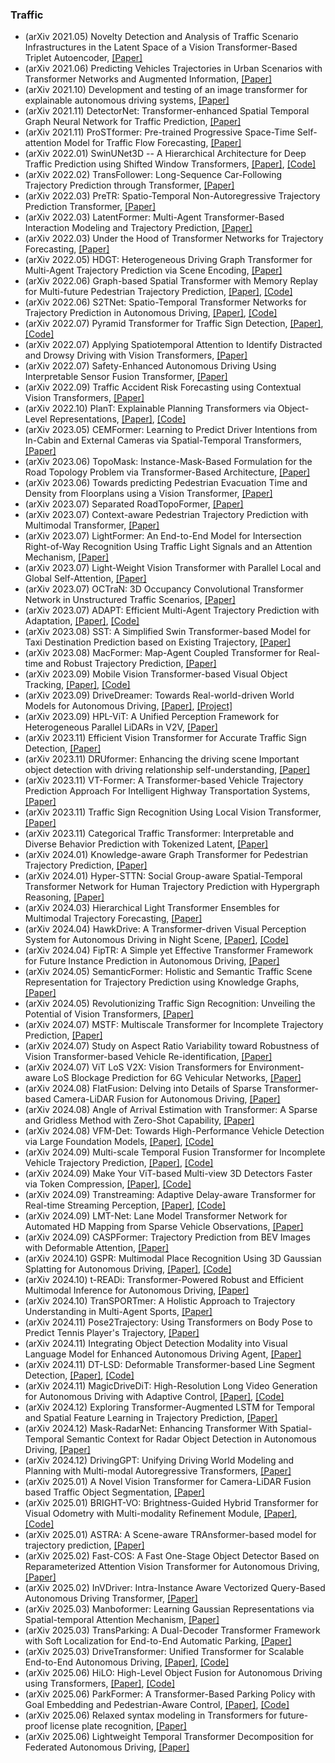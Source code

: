 ### Traffic
- (arXiv 2021.05) Novelty Detection and Analysis of Traffic Scenario Infrastructures in the Latent Space of a Vision Transformer-Based Triplet Autoencoder, [[Paper]](https://arxiv.org/pdf/2105.01924.pdf)
- (arXiv 2021.06) Predicting Vehicles Trajectories in Urban Scenarios with Transformer Networks and Augmented Information, [[Paper]](https://arxiv.org/pdf/2106.00559.pdf)
- (arXiv 2021.10) Development and testing of an image transformer for explainable autonomous driving systems, [[Paper]](https://arxiv.org/pdf/2110.05559.pdf)
- (arXiv 2021.11) DetectorNet: Transformer-enhanced Spatial Temporal Graph Neural Network for Traffic Prediction, [[Paper]](https://arxiv.org/pdf/2111.00869.pdf)
- (arXiv 2021.11) ProSTformer: Pre-trained Progressive Space-Time Self-attention Model for Traffic Flow Forecasting, [[Paper]](https://arxiv.org/pdf/2111.03459.pdf)
- (arXiv 2022.01) SwinUNet3D -- A Hierarchical Architecture for Deep Traffic Prediction using Shifted Window Transformers, [[Paper]](https://arxiv.org/pdf/2201.06390.pdf), [[Code]](https://github.com/bojesomo/Traffic4Cast2021-SwinUNet3D)
- (arXiv 2022.02) TransFollower: Long-Sequence Car-Following Trajectory Prediction through Transformer, [[Paper]](https://arxiv.org/pdf/2202.03183.pdf)
- (arXiv 2022.03) PreTR: Spatio-Temporal Non-Autoregressive Trajectory Prediction Transformer, [[Paper]](https://arxiv.org/pdf/2203.09293.pdf)
- (arXiv 2022.03) LatentFormer: Multi-Agent Transformer-Based Interaction Modeling and Trajectory Prediction, [[Paper]](https://arxiv.org/pdf/2203.01880.pdf)
- (arXiv 2022.03) Under the Hood of Transformer Networks for Trajectory Forecasting, [[Paper]](https://arxiv.org/pdf/2203.11878.pdf)
- (arXiv 2022.05) HDGT: Heterogeneous Driving Graph Transformer for Multi-Agent Trajectory Prediction via Scene Encoding, [[Paper]](https://arxiv.org/pdf/2205.09753.pdf)
- (arXiv 2022.06) Graph-based Spatial Transformer with Memory Replay for Multi-future Pedestrian Trajectory Prediction, [[Paper]](https://arxiv.org/pdf/2206.05712.pdf), [[Code]](https://github.com/Jacobieee/ST-MR)
- (arXiv 2022.06) S2TNet: Spatio-Temporal Transformer Networks for Trajectory Prediction in Autonomous Driving, [[Paper]](https://arxiv.org/pdf/2206.10902.pdf), [[Code]](https://github.com/chenghuang66/s2tnet)
- (arXiv 2022.07) Pyramid Transformer for Traffic Sign Detection, [[Paper]](https://arxiv.org/pdf/2207.06067.pdf), [[Code]](https://github.com/chenghuang66/s2tnet)
- (arXiv 2022.07) Applying Spatiotemporal Attention to Identify Distracted and Drowsy Driving with Vision Transformers, [[Paper]](https://arxiv.org/pdf/2207.12148.pdf)
- (arXiv 2022.07) Safety-Enhanced Autonomous Driving Using Interpretable Sensor Fusion Transformer, [[Paper]](https://arxiv.org/pdf/2207.14024.pdf)
- (arXiv 2022.09) Traffic Accident Risk Forecasting using Contextual Vision Transformers, [[Paper]](https://arxiv.org/pdf/2209.11180.pdf)
- (arXiv 2022.10) PlanT: Explainable Planning Transformers via Object-Level Representations, [[Paper]](https://arxiv.org/pdf/2210.14222.pdf), [[Code]](https://www.katrinrenz.de/plant)
- (arXiv 2023.05) CEMFormer: Learning to Predict Driver Intentions from In-Cabin and External Cameras via Spatial-Temporal Transformers, [[Paper]](https://arxiv.org/pdf/2305.07840.pdf)
- (arXiv 2023.06) TopoMask: Instance-Mask-Based Formulation for the Road Topology Problem via Transformer-Based Architecture, [[Paper]](https://arxiv.org/pdf/2306.05419.pdf)
- (arXiv 2023.06) Towards predicting Pedestrian Evacuation Time and Density from Floorplans using a Vision Transformer, [[Paper]](https://arxiv.org/pdf/2306.15318.pdf)
- (arXiv 2023.07) Separated RoadTopoFormer, [[Paper]](https://arxiv.org/pdf/2307.01557.pdf)
- (arXiv 2023.07) Context-aware Pedestrian Trajectory Prediction with Multimodal Transformer, [[Paper]](https://arxiv.org/pdf/2307.03786.pdf)
- (arXiv 2023.07) LightFormer: An End-to-End Model for Intersection Right-of-Way Recognition Using Traffic Light Signals and an Attention Mechanism, [[Paper]](https://arxiv.org/pdf/2307.07196.pdf)
- (arXiv 2023.07) Light-Weight Vision Transformer with Parallel Local and Global Self-Attention, [[Paper]](https://arxiv.org/pdf/2307.09120.pdf)
- (arXiv 2023.07) OCTraN: 3D Occupancy Convolutional Transformer Network in Unstructured Traffic Scenarios, [[Paper]](https://arxiv.org/pdf/2307.10934.pdf)
- (arXiv 2023.07) ADAPT: Efficient Multi-Agent Trajectory Prediction with Adaptation, [[Paper]](https://arxiv.org/pdf/2307.14187.pdf), [[Code]](https://kuis-ai.github.io/adapt)
- (arXiv 2023.08) SST: A Simplified Swin Transformer-based Model for Taxi Destination Prediction based on Existing Trajectory, [[Paper]](https://arxiv.org/pdf/2308.07555.pdf)
- (arXiv 2023.08) MacFormer: Map-Agent Coupled Transformer for Real-time and Robust Trajectory Prediction, [[Paper]](https://arxiv.org/pdf/2308.10280.pdf)
- (arXiv 2023.09) Mobile Vision Transformer-based Visual Object Tracking, [[Paper]](https://arxiv.org/pdf/2309.05829.pdf), [[Code]](https://github.com/goutamyg/MVT)
- (arXiv 2023.09) DriveDreamer: Towards Real-world-driven World Models for Autonomous Driving, [[Paper]](https://arxiv.org/pdf/2309.09777.pdf), [[Project]](https://drivedreamer.github.io/)
- (arXiv 2023.09) HPL-ViT: A Unified Perception Framework for Heterogeneous Parallel LiDARs in V2V, [[Paper]](https://arxiv.org/pdf/2309.15572.pdf)
- (arXiv 2023.11) Efficient Vision Transformer for Accurate Traffic Sign Detection, [[Paper]](https://arxiv.org/pdf/2311.01429.pdf)
- (arXiv 2023.11) DRUformer: Enhancing the driving scene Important object detection with driving relationship self-understanding, [[Paper]](https://arxiv.org/pdf/2311.06497.pdf)
- (arXiv 2023.11) VT-Former: A Transformer-based Vehicle Trajectory Prediction Approach For Intelligent Highway Transportation Systems, [[Paper]](https://arxiv.org/pdf/2311.06623.pdf)
- (arXiv 2023.11) Traffic Sign Recognition Using Local Vision Transformer, [[Paper]](https://arxiv.org/pdf/2311.06651.pdf)
- (arXiv 2023.11) Categorical Traffic Transformer: Interpretable and Diverse Behavior Prediction with Tokenized Latent, [[Paper]](https://arxiv.org/pdf/2311.18307.pdf)
- (arXiv 2024.01) Knowledge-aware Graph Transformer for Pedestrian Trajectory Prediction, [[Paper]](https://arxiv.org/pdf/2401.04872.pdf)
- (arXiv 2024.01) Hyper-STTN: Social Group-aware Spatial-Temporal Transformer Network for Human Trajectory Prediction with Hypergraph Reasoning, [[Paper]](https://arxiv.org/pdf/2401.06344.pdf)
- (arXiv 2024.03) Hierarchical Light Transformer Ensembles for Multimodal Trajectory Forecasting, [[Paper]](https://arxiv.org/pdf/2403.17678.pdf)
- (arXiv 2024.04) HawkDrive: A Transformer-driven Visual Perception System for Autonomous Driving in Night Scene, [[Paper]](https://arxiv.org/pdf/2404.04653.pdf), [[Code]](https://github.com/ZionGo6/HawkDrive)
- (arXiv 2024.04) FipTR: A Simple yet Effective Transformer Framework for Future Instance Prediction in Autonomous Driving, [[Paper]](https://arxiv.org/pdf/2404.12867.pdf)
- (arXiv 2024.05) SemanticFormer: Holistic and Semantic Traffic Scene Representation for Trajectory Prediction using Knowledge Graphs, [[Paper]](https://arxiv.org/pdf/2404.19379.pdf)
- (arXiv 2024.05) Revolutionizing Traffic Sign Recognition: Unveiling the Potential of Vision Transformers, [[Paper]](https://arxiv.org/pdf/2404.19066.pdf)
- (arXiv 2024.07) MSTF: Multiscale Transformer for Incomplete Trajectory Prediction, [[Paper]](https://arxiv.org/pdf/2407.05671.pdf)
- (arXiv 2024.07) Study on Aspect Ratio Variability toward Robustness of Vision Transformer-based Vehicle Re-identification, [[Paper]](https://arxiv.org/pdf/2407.07842.pdf)
- (arXiv 2024.07) ViT LoS V2X: Vision Transformers for Environment-aware LoS Blockage Prediction for 6G Vehicular Networks, [[Paper]](https://arxiv.org/pdf/2407.15023.pdf)
- (arXiv 2024.08) FlatFusion: Delving into Details of Sparse Transformer-based Camera-LiDAR Fusion for Autonomous Driving, [[Paper]](https://arxiv.org/pdf/2408.06832.pdf)
- (arXiv 2024.08) Angle of Arrival Estimation with Transformer: A Sparse and Gridless Method with Zero-Shot Capability, [[Paper]](https://arxiv.org/pdf/2408.09362.pdf)
- (arXiv 2024.08) VFM-Det: Towards High-Performance Vehicle Detection via Large Foundation Models, [[Paper]](https://arxiv.org/pdf/2408.13031.pdf), [[Code]](https://github.com/Event-AHU/VFM-Det)
- (arXiv 2024.09) Multi-scale Temporal Fusion Transformer for Incomplete Vehicle Trajectory Prediction, [[Paper]](https://arxiv.org/pdf/2409.00904.pdf), [[Code]](https://github.com/Event-AHU/VFM-Det)
- (arXiv 2024.09) Make Your ViT-based Multi-view 3D Detectors Faster via Token Compression, [[Paper]](https://arxiv.org/pdf/2409.00633.pdf), [[Code]](https://github.com/DYZhang09/ToC3D)
- (arXiv 2024.09) Transtreaming: Adaptive Delay-aware Transformer for Real-time Streaming Perception, [[Paper]](https://arxiv.org/pdf/2409.06584.pdf), [[Code]](https://anonymous.4open.science/r/Transtreaming-7333/README.md)
- (arXiv 2024.09) LMT-Net: Lane Model Transformer Network for Automated HD Mapping from Sparse Vehicle Observations, [[Paper]](https://arxiv.org/pdf/2409.12409.pdf)
- (arXiv 2024.09) CASPFormer: Trajectory Prediction from BEV Images with Deformable Attention, [[Paper]](https://arxiv.org/pdf/2409.17790.pdf)
- (arXiv 2024.10) GSPR: Multimodal Place Recognition Using 3D Gaussian Splatting for Autonomous Driving, [[Paper]](https://arxiv.org/pdf/2410.00299.pdf), [[Code]](https://github.com/QiZS-BIT/GSPR)
- (arXiv 2024.10) t-READi: Transformer-Powered Robust and Efficient Multimodal Inference for Autonomous Driving, [[Paper]](https://arxiv.org/pdf/2410.09747.pdf)
- (arXiv 2024.10) TranSPORTmer: A Holistic Approach to Trajectory Understanding in Multi-Agent Sports, [[Paper]](https://arxiv.org/pdf/2410.17785.pdf)
- (arXiv 2024.11) Pose2Trajectory: Using Transformers on Body Pose to Predict Tennis Player's Trajectory, [[Paper]](https://arxiv.org/pdf/2411.04501.pdf)
- (arXiv 2024.11) Integrating Object Detection Modality into Visual Language Model for Enhanced Autonomous Driving Agent, [[Paper]](https://arxiv.org/pdf/2411.05898.pdf)
- (arXiv 2024.11) DT-LSD: Deformable Transformer-based Line Segment Detection, [[Paper]](https://arxiv.org/pdf/2411.13005.pdf), [[Code]](https://github.com/SebastianJanampa/DT-LSD)
- (arXiv 2024.11) MagicDriveDiT: High-Resolution Long Video Generation for Autonomous Driving with Adaptive Control, [[Paper]](https://arxiv.org/pdf/2411.13807.pdf), [[Code]](https://github.com/flymin/MagicDriveDiT)
- (arXiv 2024.12) Exploring Transformer-Augmented LSTM for Temporal and Spatial Feature Learning in Trajectory Prediction, [[Paper]](https://arxiv.org/pdf/2412.13419.pdf)
- (arXiv 2024.12) Mask-RadarNet: Enhancing Transformer With Spatial-Temporal Semantic Context for Radar Object Detection in Autonomous Driving, [[Paper]](https://arxiv.org/pdf/2412.15595.pdf)
- (arXiv 2024.12) DrivingGPT: Unifying Driving World Modeling and Planning with Multi-modal Autoregressive Transformers, [[Paper]](https://arxiv.org/pdf/2412.18607.pdf)
- (arXiv 2025.01) A Novel Vision Transformer for Camera-LiDAR Fusion based Traffic Object Segmentation, [[Paper]](https://arxiv.org/pdf/2501.02858.pdf)
- (arXiv 2025.01) BRIGHT-VO: Brightness-Guided Hybrid Transformer for Visual Odometry with Multi-modality Refinement Module, [[Paper]](https://arxiv.org/pdf/2501.08659.pdf), [[Code]](https://github.com/Anastasiawd/BrightVO)
- (arXiv 2025.01) ASTRA: A Scene-aware TRAnsformer-based model for trajectory prediction, [[Paper]](https://arxiv.org/pdf/2501.09878)
- (arXiv 2025.02) Fast-COS: A Fast One-Stage Object Detector Based on Reparameterized Attention Vision Transformer for Autonomous Driving, [[Paper]](https://arxiv.org/pdf/2502.07417)
- (arXiv 2025.02) InVDriver: Intra-Instance Aware Vectorized Query-Based Autonomous Driving Transformer, [[Paper]](https://arxiv.org/pdf/2502.17949)
- (arXiv 2025.03) Manboformer: Learning Gaussian Representations via Spatial-temporal Attention Mechanism, [[Paper]](https://arxiv.org/pdf/2503.04863)
- (arXiv 2025.03) TransParking: A Dual-Decoder Transformer Framework with Soft Localization for End-to-End Automatic Parking, [[Paper]](https://arxiv.org/pdf/2503.06071)
- (arXiv 2025.03) DriveTransformer: Unified Transformer for Scalable End-to-End Autonomous Driving, [[Paper]](https://arxiv.org/pdf/2503.07656), [[Code]](https://github.com/Thinklab-SJTU/DriveTransformer/)
- (arXiv 2025.06) HiLO: High-Level Object Fusion for Autonomous Driving using Transformers, [[Paper]](https://arxiv.org/pdf/2506.02554), [[Code]](https://github.com/rst-tu-dortmund/HiLO)
- (arXiv 2025.06) ParkFormer: A Transformer-Based Parking Policy with Goal Embedding and Pedestrian-Aware Control, [[Paper]](https://arxiv.org/pdf/2506.16856), [[Code]](https://github.com/little-snail-f/ParkFormer)
- (arXiv 2025.06) Relaxed syntax modeling in Transformers for future-proof license plate recognition, [[Paper]](https://arxiv.org/pdf/2506.17051)
- (arXiv 2025.06) Lightweight Temporal Transformer Decomposition for Federated Autonomous Driving, [[Paper]](https://arxiv.org/pdf/2506.23523)
